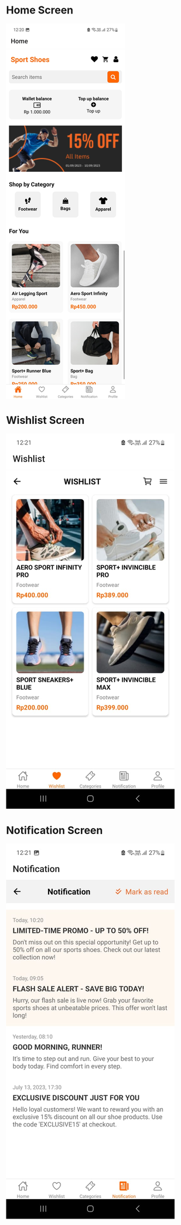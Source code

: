 # Home Screen

<img src='./assets/home.jpg'>

# Wishlist Screen

<img src='./assets/wishlist.jpg'>

# Notification Screen

<img src='./assets/notification.jpg'>
